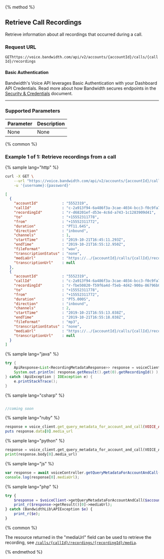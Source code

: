 {% method %}

## Retrieve Call Recordings
Retrieve information about all recordings that occurred during a call.

### Request URL

<code class="get">GET</code>`https://voice.bandwidth.com/api/v2/accounts/{accountId}/calls/{callId}/recordings`

#### Basic Authentication

Bandwidth's Voice API leverages Basic Authentication with your Dashboard API Credentials. Read more about how Bandwidth secures endpoints in the [Security & Credentials](../../../guides/accountCredentials.md) document.

---

### Supported Parameters

| Parameter | Description |
|:----------|:------------|
| None      | None        |

{% common %}

### Example 1 of 1: Retrieve recordings from a call

{% sample lang="http" %}

```bash
curl -X GET \
    --url "https://voice.bandwidth.com/api/v2/accounts/{accountId}/calls/{callId}/recordings" \
    -u '{username}:{password}'
```

```json
[
  {
    "accountId"           : "5552319",
    "callId"              : "c-2a913f94-6a486f3a-3cae-4034-bcc3-f0c9fa77ca2f",
    "recordingId"         : "r-d68201ef-d53e-4c6d-a743-1c1283909d41",
    "to"                  : "+15552311778",
    "from"                : "+15552311772",
    "duration"            : "PT11.64S",
    "direction"           : "inbound",
    "channels"            : 1,
    "startTime"           : "2019-10-21T16:45:11.293Z",
    "endTime"             : "2019-10-21T16:55:12.950Z",
    "fileFormat"          : "wav",
    "transcriptionStatus" : "none",
    "mediaUrl"            : "https://../{accountId}/calls/{callId}/recordings/{recordingId-1}/media",
    "transcriptionUrl"    : null
  },
  {
    "accountId"           : "5552319",
    "callId"              : "c-2a913f94-6a486f3a-3cae-4034-bcc3-f0c9fa77ca2f",
    "recordingId"         : "r-fbe50820-f59f6a4d-f5eb-4d42-900a-86796b0446c6",
    "to"                  : "+15552311778",
    "from"                : "+15552311772",
    "duration"            : "PT5.000S",
    "direction"           : "inbound",
    "channels"            : 2,
    "startTime"           : "2019-10-21T16:55:13.038Z",
    "endTime"             : "2019-10-21T16:55:18.038Z",
    "fileFormat"          : "mp3",
    "transcriptionStatus" : "none",
    "mediaUrl"            : "https://../{accountId}/calls/{callId}/recordings/{recordingId-2}/media",
    "transcriptionUrl"    : null
  }
]
```

{% sample lang="java" %}

```java
try {
    ApiResponse<List<RecordingMetadataResponse>> response = voiceClient.getQueryMetadataForAccountAndCall(VOICE_ACCOUNT_ID, "callId");
    System.out.println( response.getResult().get(0).getRecordingId() );
} catch (ApiException | IOException e) {
    e.printStackTrace();
}
```

{% sample lang="csharp" %}

```csharp

//coming soon

```

{% sample lang="ruby" %}

```ruby
response = voice_client.get_query_metadata_for_account_and_call(VOICE_ACCOUNT_ID, call_id)
puts response.data[0].media_url
```

{% sample lang="python" %}

```python
response = voice_client.get_query_metadata_for_account_and_call(VOICE_ACCOUNT_ID, call_id)
print(response.body[0].media_url)
```

{% sample lang="js" %}

```js
var response = await voiceController.getQueryMetadataForAccountAndCall(accountId, callId);
console.log(response[0].mediaUrl);
```

{% sample lang="php" %}

```php
try {
    $response = $voiceClient->getQueryMetadataForAccountAndCall($accountId, $callId)
    print_r($response->getResult()[0]->mediaUrl);
} catch (BandwidthLib\APIException $e) {
    print_r($e);
}
```

{% common %}

The resource returned in the "mediaUrl" field can be used to retrieve the recording, see [`/calls/{callId}/recordings/{recordingId}/media`](getCallsCallIdRecordingsRecordingIdMedia.md).

{% endmethod %}
